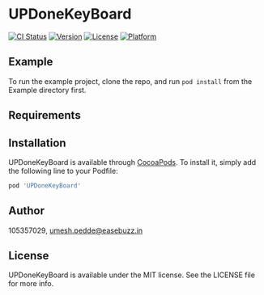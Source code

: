 # UPDoneKeyBoard

[![CI Status](https://img.shields.io/travis/105357029/UPDoneKeyBoard.svg?style=flat)](https://travis-ci.org/105357029/UPDoneKeyBoard)
[![Version](https://img.shields.io/cocoapods/v/UPDoneKeyBoard.svg?style=flat)](https://cocoapods.org/pods/UPDoneKeyBoard)
[![License](https://img.shields.io/cocoapods/l/UPDoneKeyBoard.svg?style=flat)](https://cocoapods.org/pods/UPDoneKeyBoard)
[![Platform](https://img.shields.io/cocoapods/p/UPDoneKeyBoard.svg?style=flat)](https://cocoapods.org/pods/UPDoneKeyBoard)

## Example

To run the example project, clone the repo, and run `pod install` from the Example directory first.

## Requirements

## Installation

UPDoneKeyBoard is available through [CocoaPods](https://cocoapods.org). To install
it, simply add the following line to your Podfile:

```ruby
pod 'UPDoneKeyBoard'
```

## Author

105357029, umesh.pedde@easebuzz.in

## License

UPDoneKeyBoard is available under the MIT license. See the LICENSE file for more info.
